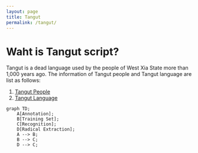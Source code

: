 ```yaml
---
layout: page
title: Tangut
permalink: /tangut/
---
```

# Waht is Tangut script?
Tangut is a dead language used by the people of West Xia State more than 1,000 years ago. The information of Tangut people and Tangut language are list as follows:

1. [Tangut People](https://en.wikipedia.org/wiki/Tangut_people)
2. [Tangut Language](https://en.wikipedia.org/wiki/Tangut_language)

```mermaid
graph TD;
    A[Annotation];
    B[Training Set];
    C[Recognition];
    D[Radical Extraction];
    A --> B;
    B --> C;
    D --> C;
    
```
